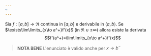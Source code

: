 ```yaml
---
~
---
```

Sia $f:[a,b]\to\Re$ continua in $[a,b]$ e derivabile in $(a,b)$.
Se $\exists\lim\limits_{x\to a^+}f'(x)$ (in $\Re\cup\pm\infty$) allora esiste la derivata
$$f'(a^+)=\lim\limits_{x\to a^+}f'(x)$$

>**NOTA BENE**
>L'enunciato è valido anche per $x\to b^-$